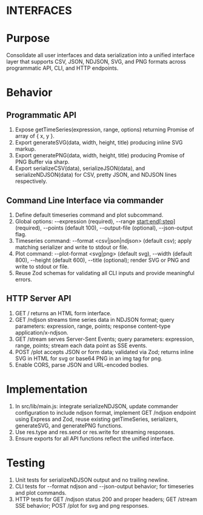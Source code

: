 # INTERFACES

# Purpose
Consolidate all user interfaces and data serialization into a unified interface layer that supports CSV, JSON, NDJSON, SVG, and PNG formats across programmatic API, CLI, and HTTP endpoints.

# Behavior

## Programmatic API
1. Expose getTimeSeries(expression, range, options) returning Promise of array of { x, y }.
2. Export generateSVG(data, width, height, title) producing inline SVG markup.
3. Export generatePNG(data, width, height, title) producing Promise of PNG Buffer via sharp.
4. Export serializeCSV(data), serializeJSON(data), and serializeNDJSON(data) for CSV, pretty JSON, and NDJSON lines respectively.

## Command Line Interface via commander
1. Define default timeseries command and plot subcommand.
2. Global options: --expression <expr> (required), --range <start:end[:step]> (required), --points <number> (default 100), --output-file <path> (optional), --json-output flag.
3. Timeseries command: --format <csv|json|ndjson> (default csv); apply matching serializer and write to stdout or file.
4. Plot command: --plot-format <svg|png> (default svg), --width <number> (default 800), --height <number> (default 600), --title <string> (optional); render SVG or PNG and write to stdout or file.
5. Reuse Zod schemas for validating all CLI inputs and provide meaningful errors.

## HTTP Server API
1. GET / returns an HTML form interface.
2. GET /ndjson streams time series data in NDJSON format; query parameters: expression, range, points; response content-type application/x-ndjson.
3. GET /stream serves Server-Sent Events; query parameters: expression, range, points; stream each data point as SSE events.
4. POST /plot accepts JSON or form data; validated via Zod; returns inline SVG in HTML for svg or base64 PNG in an img tag for png.
5. Enable CORS, parse JSON and URL-encoded bodies.

# Implementation
1. In src/lib/main.js: integrate serializeNDJSON, update commander configuration to include ndjson format, implement GET /ndjson endpoint using Express and Zod, reuse existing getTimeSeries, serializers, generateSVG, and generatePNG functions.
2. Use res.type and res.send or res.write for streaming responses.
3. Ensure exports for all API functions reflect the unified interface.

# Testing
1. Unit tests for serializeNDJSON output and no trailing newline.
2. CLI tests for --format ndjson and --json-output behavior; for timeseries and plot commands.
3. HTTP tests for GET /ndjson status 200 and proper headers; GET /stream SSE behavior; POST /plot for svg and png responses.
